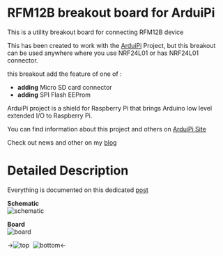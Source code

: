 RFM12B breakout board for ArduiPi
==================================

This is a utility breakout board for connecting RFM12B device

This has been created to work with the [ArduiPi][4] Project, but this breakout
can be used anywhere where you use NRF24L01 or has NRF24L01 connector.

this breakout add the feature of one of : 
- **adding** Micro SD card connector
- **adding** SPI Flash EEProm
 

ArduiPi project is a shield for Raspberry Pi that brings Arduino low level extended I/O to Raspberry Pi.

You can find information about this project and others on [ArduiPi Site][4] 

Check out news and other on my [blog][5]


Detailed Description
====================

Everything is documented on this dedicated [post][6]

**Schematic**  
![schematic](https://raw.github.com/hallard/RFM12B-BreakOut/master/RFM12B-V1.1-sch.png)

**Board**  
![ board ](https://raw.github.com/hallard/RFM12B-BreakOut/master/RFM12B-V1.1-brd.png)

->![top](https://raw.github.com/hallard/RFM12B-BreakOut/master/RFM12B-V1.1-top.png)&nbsp;&nbsp;![bottom](https://raw.github.com/hallard/RFM12B-BreakOut/master/RFM12B-V1.1-bottom.png)<-

[3]: http://hallard.me/rfm12b-breakout/ 
[4]: http://hallard.me/arduipi
[5]: http://hallard.me
[6]: http://hallard.me/rfm12b-breakout/ 

